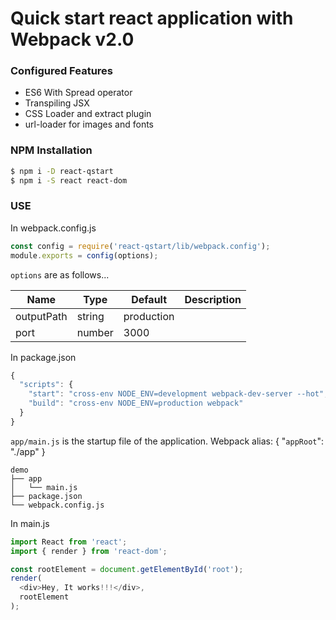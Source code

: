 # Quick start react application with Webpack v2.0

### Configured Features

 - ES6 With Spread operator
 - Transpiling JSX
 - CSS Loader and extract plugin
 - url-loader for images and fonts

### NPM Installation
 ```sh
 $ npm i -D react-qstart
 $ npm i -S react react-dom
 ```

### USE
In webpack.config.js

```javascript
const config = require('react-qstart/lib/webpack.config');
module.exports = config(options);
```
`options` are as follows...

| Name | Type | Default | Description |
| ---- | ---- | ------- | ----------- |
| outputPath | string | production |
| port | number | 3000 |

In package.json

```javascript
{
  "scripts": {
    "start": "cross-env NODE_ENV=development webpack-dev-server --hot",
    "build": "cross-env NODE_ENV=production webpack"
  }
}
```

`app/main.js` is the startup file of the application. Webpack alias: { "`appRoot`": "./app" }

```
demo
├── app
│   └── main.js
├── package.json
└── webpack.config.js
```

In main.js

```javascript
import React from 'react';
import { render } from 'react-dom';

const rootElement = document.getElementById('root');
render(
  <div>Hey, It works!!!</div>,
  rootElement
);
```
